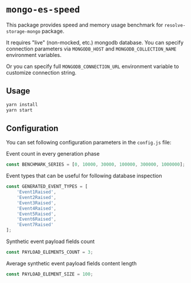 # `mongo-es-speed`

This package provides speed and memory usage benchmark for `resolve-storage-mongo` package.

It requires "live" (non-mocked, etc.) mongodb database.
You can specify connection parameters via `MONGODB_HOST` and `MONGODB_COLLECTION_NAME` environment variables.

Or you can specify full `MONGODB_CONNECTION_URL` environment variable to customize connection string.

## Usage

```bash
yarn install
yarn start
```

## Configuration

You can set following configuration parameters in the `config.js` file:

Event count in every generation phase

```js
const BENCHMARK_SERIES = [0, 10000, 30000, 100000, 300000, 1000000];
```

Event types that can be useful for following database inspection

```js
const GENERATED_EVENT_TYPES = [
    'Event1Raised',
    'Event2Raised',
    'Event3Raised',
    'Event4Raised',
    'Event5Raised',
    'Event6Raised',
    'Event7Raised'
];
```

Synthetic event payload fields count

```js
const PAYLOAD_ELEMENTS_COUNT = 3;
```

Average synthetic event payload fields content length

```js
const PAYLOAD_ELEMENT_SIZE = 100;
```
